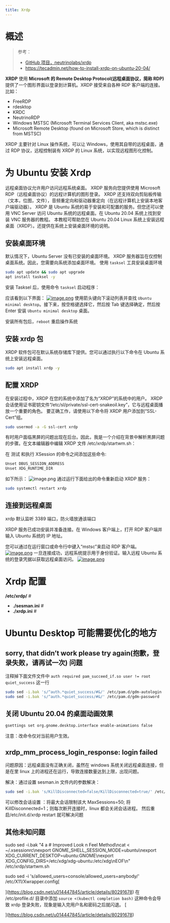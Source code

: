 ```yaml
---
title: Xrdp
---
```


# 概述

> 参考：
>
> - [GitHub 项目，neutrinolabs/xrdp](https://github.com/neutrinolabs/xrdp)
> - <https://tecadmin.net/how-to-install-xrdp-on-ubuntu-20-04/>

**XRDP** 使用 **Microsoft 的 Remote Desktop Protocol(远程桌面协议，简称 RDP)** 提供了一个图形界面以登录到计算机。XRDP 接受来自各种 RDP 客户端的连接。比如：

- FreeRDP
- rdesktop
- KRDC
- NeutrinoRDP
- Windows MSTSC (Microsoft Terminal Services Client, aka mstsc.exe)
- Microsoft Remote Desktop (found on Microsoft Store, which is distinct from MSTSC)

XRDP 主要针对 Linux 操作系统，可以让 Windows，使用其自带的远程桌面，通过 RDP 协议，远程控制装有 XRDP 的 Linux 系统，以实现远程图形化控制。

# 为 Ubuntu 安装 Xrdp

远程桌面协议允许用户访问远程系统桌面。 XRDP 服务向您提供使用 Microsoft RDP（远程桌面协议）的远程计算机的图形登录。 XRDP 还支持双向剪贴板传输（文本，位图，文件），音频重定向和驱动器重定向（在远程计算机上安装本地客户端驱动器）。
XRDP 是 Ubuntu 系统的易于安装和可配置的服务。但您还可以使用 VNC Server 访问 Ubuntu 系统的远程桌面。在 Ubuntu 20.04 系统上找到安装 VNC 服务器的教程。
本教程可帮助您在 Ubuntu 20.04 Linux 系统上安装远程桌面（XRDP）。还提供在系统上安装桌面环境的说明。

## 安装桌面环境

默认情况下，Ubuntu Server 没有已安装的桌面环境。 XRDP 服务器旨在仅控制桌面系统。因此，您需要向系统添加桌面环境。
使用 `tasksel` 工具安装桌面环境

```bash
sudo apt update && sudo apt upgrade
apt install tasksel -y
```

安装 Tasksel 后，使用命令 `tasksel` 启动程序：

应该看到以下界面：
[![image.png](https://notes-learning.oss-cn-beijing.aliyuncs.com/ff73o6/1630033188975-4b9f059c-5f81-4263-8965-bb83636058bf.png)](https://tecadmin.net/wp-content/uploads/2020/11/tasksel-ubuntu-desktop.png)
使用箭头键向下滚动列表并查找 `Ubuntu minimal desktop`。接下来，按空格键选择它，然后按 Tab 键选择确定，然后按 Enter 安装 `Ubuntu minimal desktop` 桌面。

安装所有包后，`reboot` 重启操作系统

## 安装 xrdp 包

XRDP 软件包可在默认系统存储库下提供。您可以通过执行以下命令在 Ubuntu 系统上安装远程桌面。

```bash
sudo apt install xrdp -y
```

## 配置 XRDP

在安装过程中，XRDP 在您的系统中添加了名为“XRDP”的系统中的用户。 XRDP 会话使用证书密钥文件“/etc/sl/private/ssl-cert-snakeoil.key”，它与远程桌面播放一个重要的角色。
要正确工作，请使用以下命令将 XRDP 用户添加到“SSL-Cert”组。

```bash
sudo usermod -a -G ssl-cert xrdp
```

有时用户面临黑屏的问题出现在后台。因此，我是一个介绍在背景中解析黑屏问题的步骤。在文本编辑器中编辑 XRDP 文件 /etc/xrdp/startwm.sh：

在 测试 和执行 XSession 的命令之间添加这些命令:

```bash
Unset DBUS_SESSION_ADDRESS
Unset XDG_RUNTIME_DIR
```

如下所示：
![image.png](https://notes-learning.oss-cn-beijing.aliyuncs.com/ff73o6/1630060168909-03b02b6b-c076-479b-ab43-ccad7d2993ff.png)
通过运行下面给出的命令重新启动 XRDP 服务：

```bash
sudo systemctl restart xrdp
```

## 连接到远程桌面

xrdp 默认监听 3389 端口，防火墙放通该端口

XRDP 服务已成功安装并准备连接。在 Windows 客户端上，打开 RDP 客户端并输入 Ubuntu 系统的 IP 地址。

您可以通过在运行窗口或命令行中键入“mstsc”来启动 RDP 客户端。
[![image.png](https://notes-learning.oss-cn-beijing.aliyuncs.com/ff73o6/1630033188968-627c5a91-5c70-4d84-8b6d-5513705883ad.png)](https://tecadmin.net/wp-content/uploads/2021/06/connect-xrdp.png)
一旦连接成功，远程系统提示用于身份验证。输入远程 Ubuntu 系统的登录凭据以获取远程桌面访问。
[![image.png](https://notes-learning.oss-cn-beijing.aliyuncs.com/ff73o6/1630033190060-961f359c-adbe-4058-84fc-fa92a0ff780e.png)](https://tecadmin.net/wp-content/uploads/2021/06/xrdp-enter-login-credentials.png)

# Xrdp 配置

**/etc/xrdp/** #

- **./sesman.ini** #
- **./xrdp.ini** #

# Ubuntu Desktop 可能需要优化的地方

## sorry, that didn’t work please try again(抱歉，登录失败，请再试一次) 问题

注释掉下面文件文件中 `auth required pam_succeed_if.so user != root quiet_success` 这一行

```bash
sudo sed -i.bak 's/^auth.*quiet_success/#&/' /etc/pam.d/gdm-autologin
sudo sed -i.bak 's/^auth.*quiet_success/#&/' /etc/pam.d/gdm-password
```

## 关闭 Ubuntu 20.04 的桌面动画效果

```bash
gsettings set org.gnome.desktop.interface enable-animations false
```

注意：改命令仅对当前用户生效。

## xrdp_mm_process_login_response: login failed

问题原因：远程桌面没有正确关闭，虽然在 windows 系统关闭远程桌面连接，但是在里 linux 上的进程还在运行，导致连接数量达到上限，出现问题。

解决：通过设置 sesman.in 文件内的参数解决：

```bash
sudo sed -i.bak 's/KillDisconnected=false/KillDisconnected=true/' /etc/xrdp/sesman.ini
```

可以修改会话设置 ：将最大会话限制该大 MaxSessions=50; 将 KillDisconnected=1；则每次断开连接时，linux 都会关闭会话进程。 然后重启/etc/init.d/xrdp restart 就可解决问题

## 其他未知问题

sudo sed -i.bak "4 a # Improved Look n Feel Method\ncat <<EOF > ~/.xsessionrc\nexport GNOME_SHELL_SESSION_MODE=ubuntu\nexport XDG_CURRENT_DESKTOP=ubuntu:GNOME\nexport XDG_CONFIG_DIRS=/etc/xdg/xdg-ubuntu:/etc/xdg\nEOF\n" /etc/xrdp/startwm.sh

sudo sed -i 's/allowed_users=console/allowed_users=anybody/' /etc/X11/Xwrapper.config\[

]\(https://blog.csdn.net/u014447845/article/details/80291678)
在 /etc/profile.d/ 目录中添加 `source <(kubectl completion bash)` 这种命令会导致 xrdp 登录失败，现象是输入完用户名和密码之后就闪退。
\[

]\(https://blog.csdn.net/u014447845/article/details/80291678)
